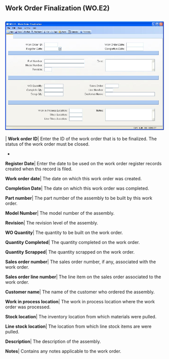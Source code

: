 ## Work Order Finalization (WO.E2)
<PageHeader />

##

![](./WO-E2-1.jpg)

| **Work order ID**|  Enter the ID of the work order that is to be finalized.
The status of the work order must be closed.

-  
**Register Date**|  Enter the date to be used on the work order register
records created when ths record is filed.

**Work order date**|  The date on which this work order was created.

**Completion Date**|  The date on which this work order was completed.

**Part number**|  The part number of the assembly to be built by this work
order.

**Model Number**|  The model number of the assembly.

**Revision**|  The revision level of the assembly.

**WO Quantity**|  The quantity to be built on the work order.

**Quantity Completed**|  The quantity completed on the work order.

**Quantity Scrapped**|  The quantity scrapped on the work order.

**Sales order number**|  The sales order number, if any, associated with the
work order.

**Sales order line number**|  The line item on the sales order associated to
the work order.

**Customer name**|  The name of the customer who ordered the assembly.

**Work in process location**|  The work in process location where the work
order was processed.

**Stock location**|  The inventory location from which materials were pulled.

**Line stock location**|  The location from which line stock items are were
pulled.

**Description**|  The description of the assembly.

**Notes**|  Contains any notes applicable to the work order.


<badge text= "Version 8.10.57 " vertical="middle" />

<PageFooter />
